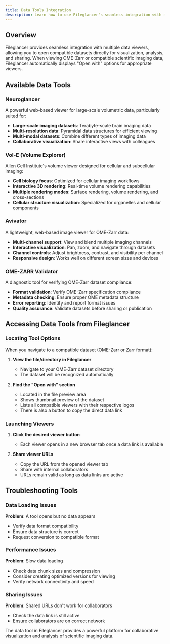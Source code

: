 ```yaml
---
title: Data Tools Integration
description: Learn how to use Fileglancer's seamless integration with multiple data tools including Neuroglancer, Vol-E, Avivator, and OME-ZARR Validator for visualizing and sharing scientific imaging data.
---
```


## Overview

Fileglancer provides seamless integration with multiple data viewers, allowing you to open compatible datasets directly for visualization, analysis, and sharing. When viewing OME-Zarr or compatible scientific imaging data, Fileglancer automatically displays "Open with" options for appropriate viewers.

## Available Data Tools

### Neuroglancer
A powerful web-based viewer for large-scale volumetric data, particularly suited for:
- **Large-scale imaging datasets**: Terabyte-scale brain imaging data
- **Multi-resolution data**: Pyramidal data structures for efficient viewing
- **Multi-modal datasets**: Combine different types of imaging data
- **Collaborative visualization**: Share interactive views with colleagues

### Vol-E (Volume Explorer)
Allen Cell Institute's volume viewer designed for cellular and subcellular imaging:
- **Cell biology focus**: Optimized for cellular imaging workflows
- **Interactive 3D rendering**: Real-time volume rendering capabilities
- **Multiple rendering modes**: Surface rendering, volume rendering, and cross-sections
- **Cellular structure visualization**: Specialized for organelles and cellular components

### Avivator
A lightweight, web-based image viewer for OME-Zarr data:
- **Multi-channel support**: View and blend multiple imaging channels
- **Interactive visualization**: Pan, zoom, and navigate through datasets
- **Channel controls**: Adjust brightness, contrast, and visibility per channel
- **Responsive design**: Works well on different screen sizes and devices

### OME-ZARR Validator
A diagnostic tool for verifying OME-Zarr dataset compliance:
- **Format validation**: Verify OME-Zarr specification compliance
- **Metadata checking**: Ensure proper OME metadata structure
- **Error reporting**: Identify and report format issues
- **Quality assurance**: Validate datasets before sharing or publication

## Accessing Data Tools from Fileglancer

### Locating Tool Options

When you navigate to a compatible dataset (OME-Zarr or Zarr format):

1. **View the file/directory in Fileglancer**
   - Navigate to your OME-Zarr dataset directory
   - The dataset will be recognized automatically

2. **Find the "Open with" section**
   - Located in the file preview area
   - Shows thumbnail preview of the dataset
   - Lists all compatible viewers with their respective logos
   - There is also a button to copy the direct data link

### Launching Viewers

1. **Click the desired viewer button**
   - Each viewer opens in a new browser tab once a data link is available

2. **Share viewer URLs**
   - Copy the URL from the opened viewer tab
   - Share with internal collaborators
   - URLs remain valid as long as data links are active

## Troubleshooting Tools

### Data Loading Issues

**Problem**: A tool opens but no data appears
- Verify data format compatibility
- Ensure data structure is correct
- Request conversion to compatible format

### Performance Issues

**Problem**: Slow data loading
- Check data chunk sizes and compression
- Consider creating optimized versions for viewing
- Verify network connectivity and speed

### Sharing Issues

**Problem**: Shared URLs don't work for collaborators
- Check the data link is still active
- Ensure collaborators are on correct network

The data tool in Fileglancer provides a powerful platform for collaborative visualization and analysis of scientific imaging data.